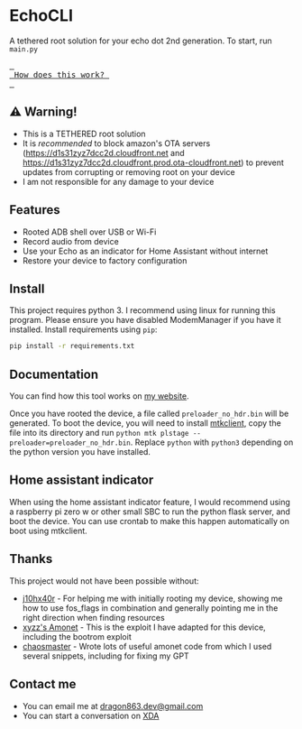 # EchoCLI
A tethered root solution for your echo dot 2nd generation.
To start, run `main.py`
<br>

[<kbd> <br> How does this work? <br> </kbd>](link)
## ⚠️ Warning!
- This is a TETHERED root solution
- It is _recommended_ to block amazon's OTA servers (https://d1s31zyz7dcc2d.cloudfront.net and https://d1s31zyz7dcc2d.cloudfront.prod.ota-cloudfront.net) to prevent updates from corrupting or removing root on your device
- I am not responsible for any damage to your device

## Features
- Rooted ADB shell over USB or Wi-Fi
- Record audio from device
- Use your Echo as an indicator for Home Assistant without internet
- Restore your device to factory configuration

## Install
This project requires python 3.
I recommend using linux for running this program. Please ensure you have disabled ModemManager if you have it installed.
Install requirements using `pip`:
```sh
pip install -r requirements.txt
```

## Documentation
You can find how this tool works on [my website](https://dragon863.github.io/blog/).

Once you have rooted the device, a file called `preloader_no_hdr.bin` will be generated. To boot the device, you will need to install [mtkclient](https://github.com/bkerler/mtkclient), copy the file into its directory and run `python mtk plstage --preloader=preloader_no_hdr.bin`. Replace `python` with `python3` depending on the python version you have installed.

## Home assistant indicator 
When using the home assistant indicator feature, I would recommend using a raspberry pi zero w or other small SBC to run the python flask server, and boot the device. You can use crontab to make this happen automatically on boot using mtkclient.

## Thanks

This project would not have been possible without:
- [j10hx40r](https://forum.xda-developers.com/m/j10hx40r.11878441/) - For helping me with initially rooting my device, showing me how to use fos_flags in combination and generally pointing me in the right direction when finding resources
- [xyzz's Amonet](https://github.com/xyzz/amonet) - This is the exploit I have adapted for this device, including the bootrom exploit
- [chaosmaster](https://github.com/chaosmaster) - Wrote lots of useful amonet code from which I used several snippets, including for fixing my GPT

## Contact me
- You can email me at dragon863.dev@gmail.com
- You can start a conversation on [XDA](https://forum.xda-developers.com/m/lemon86.12487447/)
